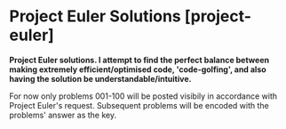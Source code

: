 # Project Euler Solutions [project-euler]

**Project Euler solutions. I attempt to find the perfect balance between making extremely efficient/optimised code, 'code-golfing', and also having the solution be understandable/intuitive.**

For now only problems 001-100 will be posted visibily in accordance with Project Euler's request. Subsequent problems will be encoded with the problems' answer as the key.
